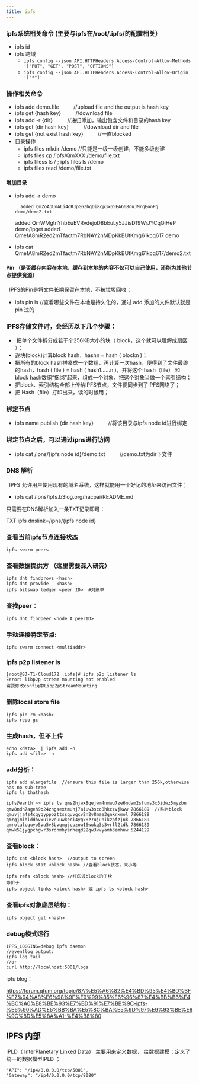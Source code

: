 ```yaml
---
title: ipfs
---
```


### ipfs系统相关命令 (主要与ipfs在/root/.ipfs/的配置相关）

- ipfs id
- ipfs 跨域
  - `ipfs config --json API.HTTPHeaders.Access-Control-Allow-Methods '["PUT", "GET", "POST", "OPTIONS"]'`
  - `ipfs config --json API.HTTPHeaders.Access-Control-Allow-Origin '["*"]'`

### 操作相关命令

- ipfs add demo.file   &nbsp;&nbsp;&nbsp;&nbsp;&nbsp;&nbsp;&nbsp;&nbsp;   //upload file and the output is hash key
- ipfs get {hash key}  &nbsp;&nbsp;&nbsp;&nbsp;&nbsp;&nbsp;&nbsp;&nbsp;   //download file
- ipfs add -r  {dir}   &nbsp;&nbsp;&nbsp;&nbsp;&nbsp;&nbsp;&nbsp;&nbsp;   //递归添加，输出包含文件和目录的hash key
- ipfs get {dir hash key} &nbsp;&nbsp;&nbsp;&nbsp;&nbsp;&nbsp;&nbsp;&nbsp;   //download dir and file
- ipfs get {not exist hash key} &nbsp;&nbsp;&nbsp;&nbsp;&nbsp;&nbsp;&nbsp;&nbsp; //一直blocked
- 目录操作
  - ipfs files  mkdir  /demo         //只能是一级一级创建，不能多级创建
  - ipfs files cp /ipfs/QmXXX   /demo/file.txt
  - ipfs filess ls /    ;  ipfs files ls /demo
  - ipfs files read /demo/file.txt

#### 增加目录

- ipfs add  -r demo

		added QmZoApUnALi4oRJpGGZhgDi8cp3x65EA668nnJMrqEonPg demo/demo2.txt
	added QmWMgtnYhbEuEVRvdejoD8bEuLy5JJisD19WrJYCqQiHeP demo/ipget
	added QmefA8mR2ed2mTfaqtm7RbNAY2nMDpKkBUtKmg61kcq617 demo

-  ipfs cat  QmefA8mR2ed2mTfaqtm7RbNAY2nMDpKkBUtKmg61kcq617/demo2.txt

#### Pin （是否缓存内容在本地，缓存到本地的内容不仅可以自己使用，还能为其他节点提供资源）

&nbsp;&nbsp;IPFS的Pin是将文件长期保留在本地，不被垃圾回收；

- ipfs pin ls  //查看哪些文件在本地是持久化的，通过 add 添加的文件默认就是 pin 过的

### IPFS存储文件时，会经历以下几个步骤：

-  把单个文件拆分成若干个256KB大小的块（ block，这个就可以理解成扇区 ）；
- 逐块(block)计算block hash，hashn = hash ( blockn )；
- 把所有的block hash拼凑成一个数组，再计算一次hash，便得到了文件最终的hash，hash ( file ) = hash ( hash1……n )，并将这个 hash（file） 和block hash数组“捆绑”起来，组成一个对象，把这个对象当做一个索引结构；
- 把block、索引结构全部上传给IPFS节点，文件便同步到了IPFS网络了；
-  把 Hash（file）打印出来，读的时候用；

### 绑定节点

- ipfs name publish {dir hash key} &nbsp;&nbsp;&nbsp;&nbsp;&nbsp;&nbsp;&nbsp;&nbsp;   //将该目录与ipfs node id进行绑定

### 绑定节点之后，可以通过ipns进行访问

- ipfs cat /ipns/{ipfs node id}/demo.txt &nbsp;&nbsp;&nbsp;&nbsp;&nbsp;&nbsp;&nbsp;&nbsp;  //demo.txt为dir下文件

### DNS 解析

&nbsp;&nbsp;IPFS 允许用户使用现有的域名系统，这样就能用一个好记的地址来访问文件；

- ipfs cat /ipns/ipfs.b3log.org/hacpai/README.md

只需要在DNS解析加入一条TXT记录即可：

TXT	ipfs	dnslink=/ipns/{ipfs node id}

### 查看当前ipfs节点连接状态

	ipfs swarm peers

### 查看数据提供方 （这里需要深入研究）

	ipfs dht findprovs <hash>
	ipfs dht provide   <hash>
	ipfs bitswap ledger <peer ID>  #对账单

### 查找peer：

	ipfs dht findpeer <node A peerID>

### 手动连接特定节点:

	ipfs swarm connect <multiaddr>


### ipfs p2p listener ls

	[root@SJ-T1-Cloud172 .ipfs]# ipfs p2p listener ls
	Error: libp2p stream mounting not enabled
	需要修改config中Libp2pStreamMounting

### 删除local store file

	ipfs pin rm <hash>
	ipfs repo gc


### 生成hash，但不上传

	echo <data>  | ipfs add -n
	ipfs add <file> -n

### add分析：

	ipfs add alargefile  //ensure this file is larger than 256k,otherwise has no sub-tree
	ipfs ls thathash

	ipfs@earth ~> ipfs ls qms2hjwx8qejwm4nmwu7ze6ndam2sfums3x6idwz5myzbn
	qmv8ndh7ageh9b24zngaextmuhj7aiuw3scc8hkczvjkww 7866189  //称为block
	qmuvjja4s4cgyqyppozttssquvgcv2n2v8mae3gnkrxmol 7866189
	qmrgjmlhlddhvxuieveuuwkeci4ygx8z7ujunikzpfzjuk 7866189
	qmrolalcquyo5vu5v8bvqmgjcpzow16wukq3s3vrll2tdk 7866189
	qmwk51jygpchgwr3srdnmhyerheqd22qw3vvyamb3emhuw 5244129

### 查看block：

	ipfs cat <block hash>  //output to screen
	ipfs block stat <block hash> //查看block状态，大小等

	ipfs refs <block hash> //打印该block的子块
	等价于
	ipfs object links <block hash> 或 ipfs ls <block hash>

### 查看ipfs对象底层结构：

	ipfs object get <hash>


### debug模式运行

	IPFS_LOGGING=debug ipfs daemon
	//eventlog output:
	ipfs log tail
	//or
	curl http://localhost:5001/logs

ipfs blog：

https://forum.qtum.org/topic/87/%E5%A6%82%E4%BD%95%E4%BD%BF%E7%94%A8%E6%98%9F%E9%99%85%E6%96%87%E4%BB%B6%E4%BC%A0%E8%BE%93%E7%BD%91%E7%BB%9C-ipfs-%E6%90%AD%E5%BB%BA%E5%8C%BA%E5%9D%97%E9%93%BE%E6%9C%8D%E5%8A%A1-%E4%B8%80

## IPFS 内部

IPLD（ InterPlanetary Linked Data） 主要用来定义数据， 给数据建模；定义了统一的数据模型IPLD ；

    "API": "/ip4/0.0.0.0/tcp/5001",
    "Gateway": "/ip4/0.0.0.0/tcp/8080"
